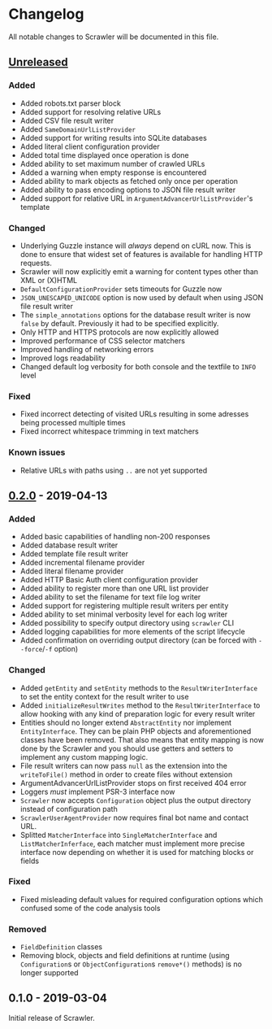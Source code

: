 # Changelog
All notable changes to Scrawler will be documented in this file.

## [Unreleased]
### Added
- Added robots.txt parser block
- Added support for resolving relative URLs
- Added CSV file result writer
- Added `SameDomainUrlListProvider`
- Added support for writing results into SQLite databases
- Added literal client configuration provider
- Added total time displayed once operation is done
- Added ability to set maximum number of crawled URLs
- Added a warning when empty response is encountered
- Added ability to mark objects as fetched only once per operation
- Added ability to pass encoding options to JSON file result writer
- Added support for relative URL in `ArgumentAdvancerUrlListProvider`'s template

### Changed
- Underlying Guzzle instance will _always_ depend on cURL now. This is done to
  ensure that widest set of features is available for handling HTTP requests.
- Scrawler will now explicitly emit a warning for content types other than XML or (X)HTML
- `DefaultConfigurationProvider` sets timeouts for Guzzle now
- `JSON_UNESCAPED_UNICODE` option is now used by default when using JSON file
  result writer
- The `simple_annotations` options for the database result writer is now `false`
  by default. Previously it had to be specified explicitly.
- Only HTTP and HTTPS protocols are now explicitly allowed
- Improved performance of CSS selector matchers
- Improved handling of networking errors
- Improved logs readability
- Changed default log verbosity for both console and the textfile to `INFO` level

### Fixed
- Fixed incorrect detecting of visited URLs resulting in some adresses being
  processed multiple times
- Fixed incorrect whitespace trimming in text matchers

### Known issues
- Relative URLs with paths using `..` are not yet supported

## [0.2.0] - 2019-04-13
### Added
- Added basic capabilities of handling non-200 responses
- Added database result writer
- Added template file result writer
- Added incremental filename provider
- Added literal filename provider
- Added HTTP Basic Auth client configuration provider
- Added ability to register more than one URL list provider
- Added ability to set the filename for text file log writer
- Added support for registering multiple result writers per entity
- Added ability to set minimal verbosity level for each log writer
- Added possibility to specify output directory using `scrawler` CLI
- Added logging capabilities for more elements of the script lifecycle
- Added confirmation on overriding output directory (can be forced with `--force`/`-f` option)

### Changed
- Added `getEntity` and `setEntity` methods to the `ResultWriterInterface` to
  set the entity context for the result writer to use
- Added `initializeResultWrites` method to the `ResultWriterInterface` to allow
  hooking with any kind of preparation logic for every result writer
- Entities should no longer extend `AbstractEntity` nor implement `EntityInterface`.
  They can be plain PHP objects and aforementioned classes have been removed. That
  also means that entity mapping is now done by the Scrawler and you should use
  getters and setters to implement any custom mapping logic.
- File result writers can now pass `null` as the extension into the `writeToFile()`
  method in order to create files without extension
- ArgumentAdvancerUrlListProvider stops on first received 404 error
- Loggers _must_ implement PSR-3 interface now  
- `Scrawler` now accepts `Configuration` object plus the output directory instead
  of configuration path
- `ScrawlerUserAgentProvider` now requires final bot name and contact URL.
- Splitted `MatcherInterface` into `SingleMatcherInterface` and `ListMatcherInferface`,
  each matcher must implement more precise interface now depending on whether it
  is used for matching blocks or fields

### Fixed
- Fixed misleading default values for required configuration options which confused
  some of the code analysis tools

### Removed  
- `FieldDefinition` classes
- Removing block, objects and field definitions at runtime (using `Configuration`s
  or `ObjectConfiguration`s `remove*()` methods) is no longer supported

## 0.1.0 - 2019-03-04
Initial release of Scrawler.

[0.2.0]: https://github.com/Sobak/scrawler/compare/v0.1.0...v0.2.0
[Unreleased]: https://github.com/Sobak/scrawler/compare/v0.2.0...develop
